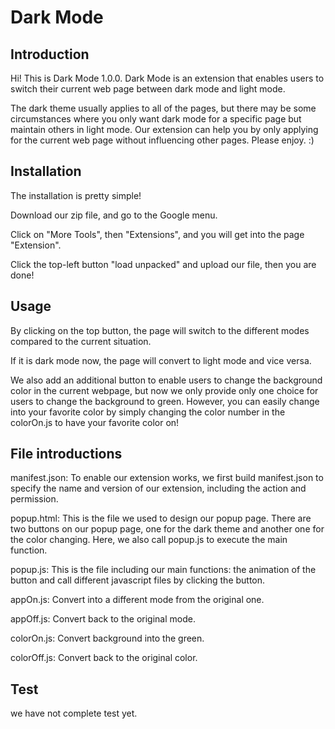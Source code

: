 # Dark Mode

## Introduction

Hi! This is Dark Mode 1.0.0. Dark Mode is an extension that enables users to switch their current web page between dark mode and light mode. 

The dark theme usually applies to all of the pages, but there may be some circumstances where you only want dark mode for a specific page but maintain others in light mode. Our extension can help you by only applying for the current web page without influencing other pages. Please enjoy. :)

## Installation

The installation is pretty simple! 

Download our zip file, and go to the Google menu. 

Click on "More Tools", then "Extensions", and you will get into the page "Extension".

Click the top-left button "load unpacked" and upload our file, then you are done!

## Usage

By clicking on the top button, the page will switch to the different modes compared to the current situation.

If it is dark mode now, the page will convert to light mode and vice versa.

We also add an additional button to enable users to change the background color in the current webpage, but now we only provide only one choice for users to change the background to green. However, you can easily change into your favorite color by simply changing the color number in the colorOn.js to have your favorite color on!

## File introductions 

manifest.json: To enable our extension works, we first build manifest.json to specify the name and version of our extension, including the action and permission.

popup.html: This is the file we used to design our popup page. There are two buttons on our popup page, one for the dark theme and another one for the color changing. Here, we also call popup.js to execute the main function.

popup.js: This is the file including our main functions: the animation of the button and call different javascript files by clicking the button.

appOn.js: Convert into a different mode from the original one.

appOff.js: Convert back to the original mode.

colorOn.js: Convert background into the green.

colorOff.js: Convert back to the original color.

## Test

we have not complete test yet.

